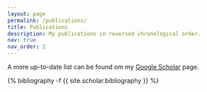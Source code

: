```yaml
---
layout: page
permalink: /publications/
title: Publications
description: My publications in reversed chronological order.
nav: true
nav_order: 2
---
```


A more up-to-date list can be found om my [Google Scholar](https://scholar.google.com/citations?hl=en&user=ywP7WbMAAAAJ) page.

<!-- _pages/publications.md -->
<div class="publications">

{% bibliography -f {{ site.scholar.bibliography }} %}

</div>
